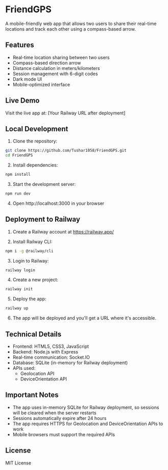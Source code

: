 # FriendGPS

A mobile-friendly web app that allows two users to share their real-time locations and track each other using a compass-based arrow.

## Features

- Real-time location sharing between two users
- Compass-based direction arrow
- Distance calculation in meters/kilometers
- Session management with 6-digit codes
- Dark mode UI
- Mobile-optimized interface

## Live Demo

Visit the live app at: [Your Railway URL after deployment]

## Local Development

1. Clone the repository:
```bash
git clone https://github.com/Tushar1058/FriendGPS.git
cd FriendGPS
```

2. Install dependencies:
```bash
npm install
```

3. Start the development server:
```bash
npm run dev
```

4. Open http://localhost:3000 in your browser

## Deployment to Railway

1. Create a Railway account at https://railway.app/

2. Install Railway CLI:
```bash
npm i -g @railway/cli
```

3. Login to Railway:
```bash
railway login
```

4. Create a new project:
```bash
railway init
```

5. Deploy the app:
```bash
railway up
```

6. The app will be deployed and you'll get a URL where it's accessible.

## Technical Details

- Frontend: HTML5, CSS3, JavaScript
- Backend: Node.js with Express
- Real-time communication: Socket.IO
- Database: SQLite (in-memory for Railway deployment)
- APIs used:
  - Geolocation API
  - DeviceOrientation API

## Important Notes

- The app uses in-memory SQLite for Railway deployment, so sessions will be cleared when the server restarts
- Sessions automatically expire after 24 hours
- The app requires HTTPS for Geolocation and DeviceOrientation APIs to work
- Mobile browsers must support the required APIs

## License

MIT License 